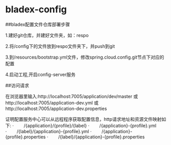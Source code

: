 # bladex-config

##bladex配置文件仓库部署步骤

1.建好git仓库，并建好文件夹，如：respo

2.将/config下的文件放到respo文件夹下，并push到git

3.到/resources/bootstrap.yml文件，修改spring.cloud.config.git节点下对应的配置

4.启动工程,开启config-server服务

##访问请求

在浏览器里输入:http://localhost:7005/application/dev/master
           或 http://localhost:7005/application-dev.yml
           或 http://localhost:7005/application-dev.properties

证明配置服务中心可以从远程程序获取配置信息，http请求地址和资源文件映射如下:
·        /{application}/{profile}/{label}
·        /{application}-{profile}.yml
·        /{label}/{application}-{profile}.yml
·        /{application}-{profile}.properties
·        /{label}/{application}-{profile}.properties
